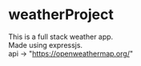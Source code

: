 # weatherProject
This is a full stack weather app.<br>
Made using expressjs.<br>
api -> "https://openweathermap.org/"

